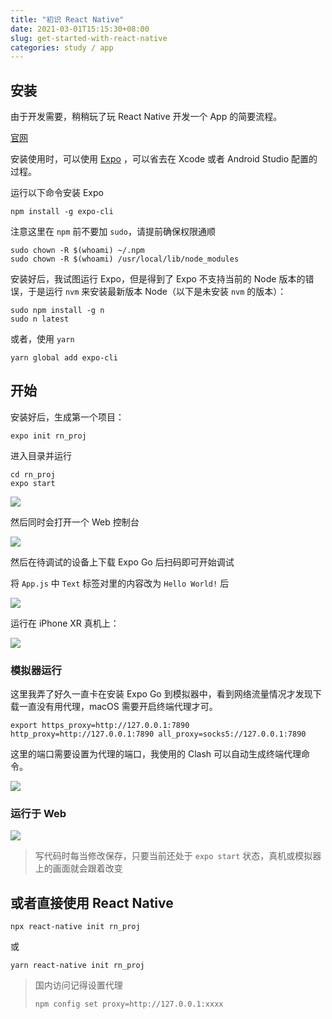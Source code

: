 ```yaml
---
title: "初识 React Native"
date: 2021-03-01T15:15:30+08:00
slug: get-started-with-react-native
categories: study / app
---
```


## 安装

由于开发需要，稍稍玩了玩 React Native 开发一个 App 的简要流程。

[官网](https://reactnative.dev/)

安装使用时，可以使用 [Expo](https://expo.io/) ，可以省去在 Xcode 或者 Android Studio 配置的过程。

运行以下命令安装 Expo

```shell
npm install -g expo-cli
```

注意这里在 `npm` 前不要加 `sudo`，请提前确保权限通顺

```shell
sudo chown -R $(whoami) ~/.npm
sudo chown -R $(whoami) /usr/local/lib/node_modules
```

安装好后，我试图运行 Expo，但是得到了 Expo 不支持当前的 Node 版本的错误，于是运行 `nvm` 来安装最新版本 Node（以下是未安装 `nvm` 的版本）：

```shell
sudo npm install -g n
sudo n latest
```

或者，使用 `yarn`

```shell
yarn global add expo-cli
```

## 开始

安装好后，生成第一个项目：

```shell
expo init rn_proj
```

进入目录并运行

```shell
cd rn_proj
expo start
```

![](assets/start.png)

然后同时会打开一个 Web 控制台

![](assets/web_console.png)

然后在待调试的设备上下载 Expo Go 后扫码即可开始调试

将 `App.js` 中 `Text` 标签对里的内容改为 `Hello World!` 后

![](assets/coding.png)

运行在 iPhone XR 真机上：

![](assets/real_device.PNG)

### 模拟器运行

这里我弄了好久一直卡在安装 Expo Go 到模拟器中，看到网络流量情况才发现下载一直没有用代理，macOS 需要开启终端代理才可。

```shell
export https_proxy=http://127.0.0.1:7890 http_proxy=http://127.0.0.1:7890 all_proxy=socks5://127.0.0.1:7890
```

这里的端口需要设置为代理的端口，我使用的 Clash 可以自动生成终端代理命令。

![](assets/running.png)

### 运行于 Web

![](assets/run_in_web.png)

> 写代码时每当修改保存，只要当前还处于 `expo start` 状态，真机或模拟器上的画面就会跟着改变

## 或者直接使用 React Native

```shell
npx react-native init rn_proj
```

或

```shell
yarn react-native init rn_proj
```

> 国内访问记得设置代理
> ```shell
> npm config set proxy=http://127.0.0.1:xxxx
> ```

